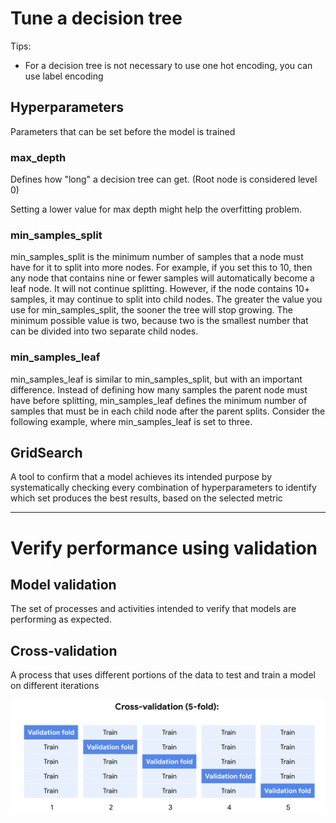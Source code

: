 # Tune a decision tree

Tips:
- For a decision tree is not necessary to use one hot encoding, you can use label encoding

## Hyperparameters
Parameters that can be set before the model is trained

### max_depth
Defines how "long" a decision tree can get. (Root node is considered level 0)

Setting a lower value for max depth might help the overfitting problem.


### min_samples_split
min_samples_split is the minimum number of samples that a node must have for it to split into more nodes. For example, if you set this to 10, then any node that contains nine or fewer samples will automatically become a leaf node. It will not continue splitting. However, if the node contains 10+ samples, it may continue to split into child nodes. The greater the value you use for min_samples_split, the sooner the tree will stop growing. The minimum possible value is two, because two is the smallest number that can be divided into two separate child nodes.

### min_samples_leaf
min_samples_leaf is similar to min_samples_split, but with an important difference. Instead of defining how many samples the parent node must have before splitting, min_samples_leaf defines the minimum number of samples that must be in each child node after the parent splits. Consider the following example, where min_samples_leaf is set to three.  


## GridSearch
A tool to confirm that a model achieves its intended purpose by systematically checking every combination of hyperparameters to identify which set produces the best results, based on the selected metric

---
# Verify performance using validation

## Model validation
The set of processes and activities intended to verify that models are performing as expected.

## Cross-validation
A process that uses different portions of the data to test and train a model on different iterations

<img src="img1.png" alt="cross-validation" width="600"/>